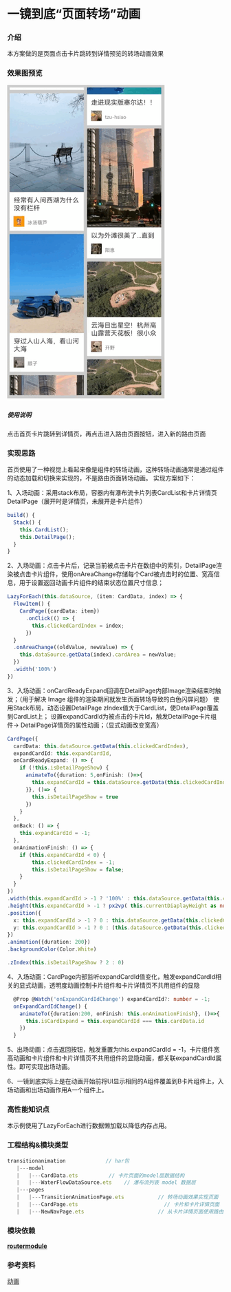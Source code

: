 # 一镜到底“页面转场”动画
### 介绍
本方案做的是页面点击卡片跳转到详情预览的转场动画效果
### 效果图预览
![](../../product/entry/src/main/resources/base/media/transition_animation.gif)
##### 使用说明
点击首页卡片跳转到详情页，再点击进入路由页面按钮，进入新的路由页面
### 实现思路
首页使用了一种视觉上看起来像是组件的转场动画，这种转场动画通常是通过组件的动态加载和切换来实现的，不是路由页面转场动画。
实现方案如下：

1、入场动画：采用stack布局，容器内有瀑布流卡片列表CardList和卡片详情页DetailPage（展开时是详情页，未展开是卡片组件）
  ```ts
  build() {
    Stack() {
      this.CardList();
      this.DetailPage();
    }
  }
  ```
2、入场动画：点击卡片后，记录当前被点击卡片在数组中的索引，DetailPage渲染被点击卡片组件，使用onAreaChange存储每个Card被点击时的位置、宽高信息，用于设置返回动画卡片组件的结束状态位置尺寸信息；
  ```ts
  LazyForEach(this.dataSource, (item: CardData, index) => {
    FlowItem() {
      CardPage({cardData: item})
        .onClick(() => {
          this.clickedCardIndex = index;
        })
    }
    .onAreaChange((oldValue, newValue) => {
      this.dataSource.getData(index).cardArea = newValue;
    })
    .width('100%')
  })
  ```
3、入场动画：onCardReadyExpand回调在DetailPage内部Image渲染结束时触发；（用于解决 Image 组件的渲染期间就发生页面转场导致的白色闪屏问题）
使用Stack布局，动态设置DetailPage zIndex值大于CardList，使DetailPage覆盖到CardList上；
设置expandCardId为被点击的卡片Id，触发DetailPage卡片组件-> DetailPage详情页的属性动画；（显式动画改变宽高）
  ```ts
  CardPage({
    cardData: this.dataSource.getData(this.clickedCardIndex),
    expandCardId: this.expandCardId,
    onCardReadyExpand: () => {
      if (!this.isDetailPageShow) {
        animateTo({duration: 5,onFinish: ()=>{
          this.expandCardId = this.dataSource.getData(this.clickedCardIndex).id;
        }}, ()=> { 
          this.isDetailPageShow = true
        })
      }
    },
    onBack: () => {
      this.expandCardId = -1;
    },
    onAnimationFinish: () => {
      if (this.expandCardId < 0) {
          this.clickedCardIndex = -1;
          this.isDetailPageShow = false;
      }
    }
  })
  .width(this.expandCardId > -1 ? '100%' : this.dataSource.getData(this.clickedCardIndex).cardArea.width)
  .height(this.expandCardId > -1 ? px2vp( this.currentDiaplayHeight as number) : this.dataSource.getData(this.clickedCardIndex).cardArea.height)
  .position({
    x: this.expandCardId > -1 ? 0 : this.dataSource.getData(this.clickedCardIndex).cardArea.position.x,
    y: this.expandCardId > -1 ? 0 : (this.dataSource.getData(this.clickedCardIndex).cardArea.position.y)
  })
  .animation({duration: 200})
  .backgroundColor(Color.White)
  ```
  ```ts
  .zIndex(this.isDetailPageShow ? 2 : 0)
  ```
4、入场动画：CardPage内部监听expandCardId值变化，触发expandCardId相关的显式动画，透明度动画控制卡片组件和卡片详情页不共用组件的显隐
  ```ts
    @Prop @Watch('onExpandCardIdChange') expandCardId?: number = -1;
    onExpandCardIdChange() {
      animateTo({duration:200, onFinish: this.onAnimationFinish}, ()=>{
        this.isCardExpand = this.expandCardId === this.cardData.id
      })
    }
  ```
5、出场动画：点击返回按钮，触发重置为this.expandCardId = -1，卡片组件宽高动画和卡片组件和卡片详情页不共用组件的显隐动画，都关联expandCardId属性。即可实现出场动画。

6、一镜到底实际上是在动画开始前将UI显示相同的A组件覆盖到B卡片组件上，入场动画和出场动画作用A一个组件上。

### 高性能知识点

本示例使用了LazyForEach进行数据懒加载以降低内存占用。

### 工程结构&模块类型
  ```ts
  transitionanimation             // har包
     |---model
     |   |---CardData.ets          // 卡片页面的model层数据结构
     |   |---WaterFlowDataSource.ets    // 瀑布流列表 model 数据层      
     |---pages
     |   |---TransitionAnimationPage.ets           // 转场动画效果实现页面
     |   |---CardPage.ets                            // 卡片和卡片详情页面
     |   |---NewNavPage.ets                        // 从卡片详情页面使用路由跳转到的页面
  ```
### 模块依赖

[**routermodule**](../routermodule)

### 参考资料
[动画](https://developer.huawei.com/consumer/cn/doc/harmonyos-references/4_10_u52a8_u753b-0000001820880989)
